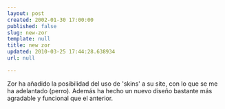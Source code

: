 ```yaml
---
layout: post
created: 2002-01-30 17:00:00
published: false
slug: new-zor
template: null
title: new zor
updated: 2010-03-25 17:44:28.638934
url: null

---
```


Zor ha añadido la posibilidad del uso de 'skins' a su site, con lo que se me ha adelantado (perro). Además ha hecho un nuevo diseño bastante más agradable y funcional que el anterior.

